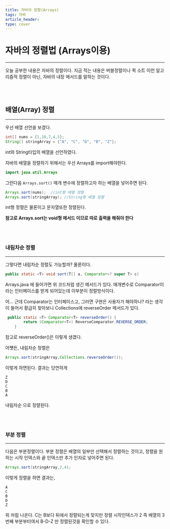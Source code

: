 ```yaml
---
title: 자바의 정렬(Arrays)
tags: 자바
article_header:
type: cover
---
```


# 자바의 정렬법 (Arrays이용)


---
오늘 공부한 내용은 자바의 정렬이다. 지금 적는 내용은 버블정렬이나 퀵 소트 이런 알고리즘적 정렬이 아닌, 자바의 내장 메서드를 말하는 것이다.


<br><br>

## 배열(Array) 정렬


---

우선 배열 선언을 보겠다.

````java
int[] nums = {1,10,7,4,5};
String[] stringArray = {"A", "C", "D", "B", "Z"};
````

int와 String타입의 배열을 선언하였다.

자바의 배열을 정렬하기 위해서는 우선 Arrays를 import해야한다.

````java
import java.util.Arrays
````

그런다음 ````Arrays.sort()```` 매개 변수에 정렬하고자 하는 배열을 넣어주면 된다.
````java
Arrays.sort(nums);  //int형 배열 정렬
Arrays.sort(stringArray); //String형 배열 정렬
````
int형 정렬은 물론이고 문자열또한 정렬된다.

**참고로 Arrays.sort는 void형 메서드 이므로 따로 출력을 해줘야 한다**

<br><br>

### 내림차순 정렬

---
그렇다면 내림차순 정렬도 가능할까? 물론이다.

````java
public static <T> void sort(T[] a, Comparator<? super T> c)
````
Arrays.java 에 들어가면 위 코드처럼 생긴 메서드가 있다. 매개변수로 Comparator이라는 인터페이스를 받게 되어있는데
이부분이 정렬방식이다.

어... 근데 Comparator는 인터페이스고, 그러면 구현은 사용자가 해야하나? 라는 생각이 들어서 황급히 찾아보니
Collections에 reverseOrder 메서드가 있다.

````java
 public static <T> Comparator<T> reverseOrder() {
        return (Comparator<T>) ReverseComparator.REVERSE_ORDER;
    }
````
참고로 reverseOrder()은 이렇게 생겼다.

어쩃든, 내림차순 정렬은

```java
Arrays.sort(stringArray,Collections.reverseOrder());
```
이렇게 하면된다. 결과는 당연하게
````
Z
D
C
B
A
````
내림차순 으로 정렬된다.

<br><br>

### 부분 정렬

---

다음은 부분정렬이다. 부분 정렬은 배열의 일부만 선택해서 정렬하는 것이고, 정렬을 원하는 시작 인덱스와 끝 인덱스만 추가 인자로 넣어주면 된다.
````java
Arrays.sort(stringArray,2,4);
````
이렇게 정렬을 하면 결과는,

````
A
C
B
D
Z
````
위 처럼 나온다. C는 B보다 뒤에서 정렬되는게 맞지만 정렬 시작인덱스가 2 즉 배열의 3번째 부분부터여서 B-D-Z 만 정렬된것을 확인할 수 있다.
